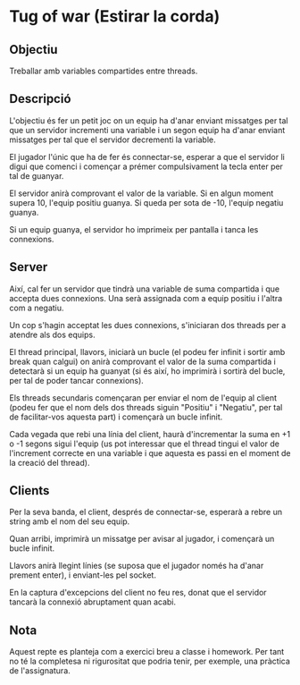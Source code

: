 # Tug of war (Estirar la corda)

## Objectiu

Treballar amb variables compartides entre threads.

## Descripció
L'objectiu és fer un petit joc on un equip ha d'anar enviant missatges per tal que un servidor incrementi una variable i un segon equip ha d'anar enviant missatges per tal que el servidor decrementi la variable.

El jugador l'únic que ha de fer és connectar-se, esperar a que el servidor li digui que comenci i començar a prémer compulsivament la tecla enter per tal de guanyar.

El servidor anirà comprovant el valor de la variable. Si en algun moment supera 10, l'equip positiu guanya. Si queda per sota de -10, l'equip negatiu guanya.

Si un equip guanya, el servidor ho imprimeix per pantalla i tanca les connexions.

## Server

Així, cal fer un servidor que tindrà una variable de suma compartida i que accepta dues connexions. Una serà assignada com a equip positiu i l'altra com a negatiu.

Un cop s'hagin acceptat les dues connexions, s'iniciaran dos threads per a atendre als dos equips.

El thread principal, llavors, iniciarà un bucle (el podeu fer infinit i sortir amb break quan calgui) on anirà comprovant el valor de la suma compartida i detectarà si un equip ha guanyat (si és així, ho imprimirà i sortirà del bucle, per tal de poder tancar connexions).

Els threads secundaris començaran per enviar el nom de l'equip al client (podeu fer que el nom dels dos threads siguin "Positiu" i "Negatiu", per tal de facilitar-vos aquesta part) i començarà un bucle infinit.

Cada vegada que rebi una línia del client, haurà d'incrementar la suma en +1 o -1 segons sigui l'equip (us pot interessar que el thread tingui el valor de l'increment correcte en una variable i que aquesta es passi en el moment de la creació del thread).

## Clients

Per la seva banda, el client, després de connectar-se, esperarà a rebre un string amb el nom del seu equip.

Quan arribi, imprimirà un missatge per avisar al jugador, i començarà un bucle infinit.

Llavors anirà llegint línies (se suposa que el jugador només ha d'anar prement enter), i enviant-les pel socket.

En la captura d'excepcions del client no feu res, donat que el servidor tancarà la connexió abruptament quan acabi.

## Nota

Aquest repte es planteja com a exercici breu a classe i homework. Per tant no té la completesa ni rigurositat que podria tenir, per exemple, una pràctica de l'assignatura.
